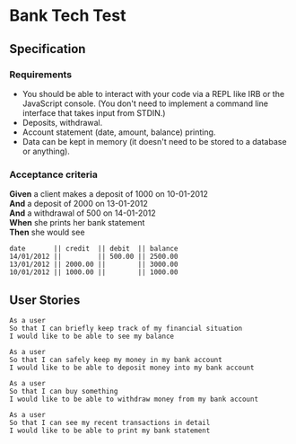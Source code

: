 # Bank Tech Test

## Specification 

### Requirements
* You should be able to interact with your code via a REPL like IRB or the JavaScript console. (You don't need to implement a command line interface that takes input from STDIN.)
* Deposits, withdrawal.
* Account statement (date, amount, balance) printing.
* Data can be kept in memory (it doesn't need to be stored to a database or anything).

### Acceptance criteria
**Given** a client makes a deposit of 1000 on 10-01-2012  
**And** a deposit of 2000 on 13-01-2012  
**And** a withdrawal of 500 on 14-01-2012  
**When** she prints her bank statement  
**Then** she would see

```
date       || credit  || debit  || balance
14/01/2012 ||         || 500.00 || 2500.00
13/01/2012 || 2000.00 ||        || 3000.00
10/01/2012 || 1000.00 ||        || 1000.00
```

## User Stories

```
As a user
So that I can briefly keep track of my financial situation
I would like to be able to see my balance
```
```
As a user 
So that I can safely keep my money in my bank account 
I would like to be able to deposit money into my bank account
```
```
As a user
So that I can buy something 
I would like to be able to withdraw money from my bank account
```
```
As a user 
So that I can see my recent transactions in detail
I would like to be able to print my bank statement
```

